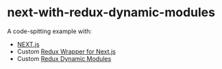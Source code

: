 # next-with-redux-dynamic-modules

A code-spitting example with:

- [NEXT.js](https://nextjs.org/)
- Custom [Redux Wrapper for Next.js](https://github.com/kirill-konshin/next-redux-wrapper)
- Custom [Redux Dynamic Modules](https://redux-dynamic-modules.js.org/)
